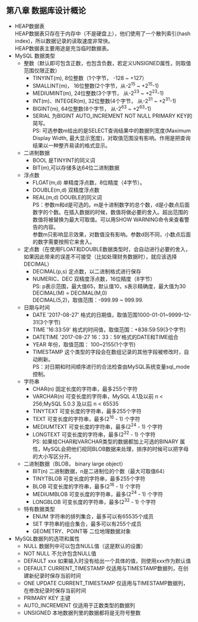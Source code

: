 ## 第八章 数据库设计概论
- HEAP数据表  
	HEAP数据表只存在于内存中（不是硬盘上），他们使用了一个散列索引(hash index)，所以数据记录的读取速度非常快。  
	HEAP数据表主要用途是充当临时数据表。
- MySQL 数据类型
	- 整数（默认即可包含正数，也包含负数，若定义UNSIGNED属性，则取值范围仅限正数）
		- TINYINT(m), 8位整数（1个字节， -128 ~ +127）
		- SMALLINT(m)， 16位整数(2个字节，从-2<sup>15</sup> ~ +2<sup>15</sup>-1)
		- MEDIUMINT(m), 24位整数(3个字节， 从-2<sup>23</sup> ~ +2<sup>23</sup>-1)
		- INT(m)、INTEGER(m), 32位整数(4个字节， 从-2<sup>31</sup> ~ +2<sup>31</sup>-1)
		- BIGINT(m), 64位整数(8个字节， 从-2<sup>63</sup> ~ +2<sup>63</sup>-1)  
		- SERIAL 为BIGINT AUTO_INCREMENT NOT NULL PRIMARY KEY的简写。  
		PS: 可选参数m给出的是SELECT查询结果中的数据列宽度(Maximum Display Width, 最大显示宽度)，对取值范围没有影响。作用是把查询结果以一种整齐易读的格式显示。  
	- 二进制数据
		- BOOL 是TINYINT的同义词
		- BIT(m),可以存储多达64位二进制数据
	- 浮点数
		- FLOAT(m,d) 单精度浮点数，8位精度（4字节）。
		- DOUBLE(m,d) 双精度浮点数
		- REAL(m,d) DOUBLE的同义词  
		PS：参数m和d是可选的。m是十进制数字的总个数，d是小数点后面数字的个数。在插入数据的时候，数值将做必要的舍入。超出范围的数值将被替换为最大可取值。可以用SHOW WARNING命令来查看警告的内容。  
  		参数m只影响显示效果，对数值没有影响。参数d则不同，小数点后面的数字需要按照它来舍入。
	- 定点数（在使用FLOAT和DOUBLE数据类型时，会自动进行必要的舍入，如果因此带来的误差不可接受（比如处理财务数据时），就应该选择DECIMAL）  
		- DECIMAL(p,s)  定点数，以二进制格式进行保存 
		- NUMERIC、DEC 双精度浮点数，16位精度（8字节）  
		PS: p表示范围，最大值65，默认值10，s表示精确度，最大值为30  
		DECIMAL(M) =  DECIMAL(M,0)  
		DECIMAL(5,2)，取值范围：-999.99 ~ 999.99.
	- 日期与时间
		- DATE '2017-08-27' 格式的日期值，取值范围1000-01-01~9999-12-31(3个字节)
		- TIME '16:33:59' 格式的时间值，取值范围：+838:59:59(3个字节)
		- DATETIME '2017-08-27 16：33：59'格式的DATE和TIME组合
		- YEAR 年份，取值范围： 100~2155(1个字节)
		- TIMESTAMP 这个类型的字段会在数组记录的其他字段被修改时，自动刷新。  
		PS：对日期和时间顺序进行的合法检查由MySQL系统变量sql_mode控制。
	- 字符串
		- CHAR(n) 固定长度的字符串，最多255个字符
		- VARCHAR(n) 可变长度的字符串，MySQL 4.1及以前 n < 256;MySQL 5.0.3 及以后 n < 65535
		- TINYTEXT 可变长度的字符串，最多255个字符
		- TEXT 可变长度的字符串，最多(2<sup>16</sup> - 1) 个字符
		- MEDIUMTEXT 可变长度的字符串，最多(2<sup>24</sup> - 1) 个字符
		- LONGTEXT 可变长度的字符串，最多(2<sup>32</sup> - 1) 个字符  
		PS: 如果给CHAR和VARCHAR类型的数据都加上可选的BINARY 属性，MySQL会把他们视同BLOB数据来处理，排序的时候可以把字母的大小写区分开。
	- 二进制数据（BLOB， binary large object）
		- BIT(n) 二进制数据，n是二进制位的个数（最大可取值64）
		- TINYTBLOB 可变长度的字符串，最多255个字符
		- BLOB 可变长度的字符串，最多(2<sup>16</sup> - 1) 个字符
		- MEDIUMBLOB 可变长度的字符串，最多(2<sup>24</sup> - 1) 个字符
		- LONGBLOB 可变长度的字符串，最多(2<sup>32</sup> - 1) 个字符 
	- 特有数据类型
		- ENUM 字符串的排列集合，最多可以有65535个成员
		- SET 字符串的组合集合，最多可以有255个成员
		- GEOMETRY、POINT等 二位地理数据对象
- MySQL数据列的选项和属性
	- NULL 数据列中可以包含NULL值（这是默认的设置）
	- NOT NULL 不允许包含NULL值
	- DEFAULT xxx 如果输入时没有给出一个具体的值，则使用xxx作为默认值
	- DEFAULT CURRENT_TIMESTAMP 仅适用与TIMESTAMP数据列，在创建新纪录时保存当前时间
	- ONE UPDATE CURRENT_TIMESTAMP 仅适用与TIMESTAMP数据列，在修改纪录时保存当前时间
	- PRIMARY KEY 主键
	- AUTO_INCREMENT 仅适用于正数类型的数据列
	- UNSIGNED 本地数据列里的数据都将是无符号整数
		
